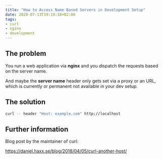 ```yaml
---
title: "How to Access Name Based Servers in Development Setup"
date: 2020-07-13T19:19:18+02:00
tags:
- curl
- nginx
- development
---
```


## The problem

You run a web application via **nginx** and you dispatch the requests based on the server name.

And maybe the **server name** header only gets set via a proxy or an URL,
which is currently or permanent not available in your dev setup.

## The solution

```bash
curl -- header "Host: example.com" http://localhost
```

## Further information

Blog post by the maintainer of curl:

https://daniel.haxx.se/blog/2018/04/05/curl-another-host/
